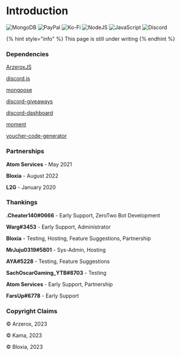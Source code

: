 # Introduction

![MongoDB](https://img.shields.io/badge/MongoDB-%234ea94b.svg?style=for-the-badge\&logo=mongodb\&logoColor=white) ![PayPal](https://img.shields.io/badge/PayPal-00457C?style=for-the-badge\&logo=paypal\&logoColor=white) ![Ko-Fi](https://img.shields.io/badge/Ko--fi-F16061?style=for-the-badge\&logo=ko-fi\&logoColor=white) ![NodeJS](https://img.shields.io/badge/node.js-6DA55F?style=for-the-badge\&logo=node.js\&logoColor=white) ![JavaScript](https://img.shields.io/badge/javascript-%23323330.svg?style=for-the-badge\&logo=javascript\&logoColor=%23F7DF1E) ![Discord](https://img.shields.io/badge/Discord-%235865F2.svg?style=for-the-badge\&logo=discord\&logoColor=white)

{% hint style="info" %}
This page is still under writing
{% endhint %}

### Dependencies

[ArzeroxJS](https://www.npmjs.com/package/arzeroxjs)

[discord.js](https://www.npmjs.com/package/discord.js)

[mongoose](https://www.npmjs.com/package/mongoose)&#x20;

[discord-giveaways](https://www.npmjs.com/package/discord-giveaways)&#x20;

[discord-dashboard](https://www.npmjs.com/package/discord-dashboard)&#x20;

[moment](https://www.npmjs.com/package/moment)&#x20;

[voucher-code-generator](https://www.npmjs.com/package/voucher-code-generator)

### Partnerships

**Atom Services** - May 2021

**Bloxia** - August 2022&#x20;

**L2G** - January 2020

### Thankings

**.Cheater140#0666** - Early Support, ZeroTwo Bot Development&#x20;

**Warg#3453** - Early Support, Administrator

**Bloxia** - Testing, Hosting, Feature Suggestions, Partnership&#x20;

**MrJuju0319#5801** - Sys-Admin, Hosting&#x20;

**AYA#5228** - Testing, Feature Suggestions&#x20;

**SachOscarGaming\_YTB#8703** - Testing&#x20;

**Atom Services** - Early Support, Partnership&#x20;

**FarsUp#6778** - Early Support

### Copyright Claims

© Arzerox, 2023&#x20;

© Kama, 2023&#x20;

© Bloxia, 2023
